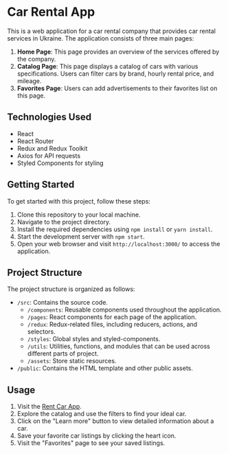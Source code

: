 # Car Rental App

This is a web application for a car rental company that provides car rental services in Ukraine. The application consists of three main pages:

1. **Home Page**: This page provides an overview of the services offered by the company.
2. **Catalog Page**: This page displays a catalog of cars with various specifications. Users can filter cars by brand, hourly rental price, and mileage.
3. **Favorites Page**: Users can add advertisements to their favorites list on this page.

## Technologies Used

- React
- React Router
- Redux and Redux Toolkit
- Axios for API requests
- Styled Components for styling

## Getting Started

To get started with this project, follow these steps:

1. Clone this repository to your local machine.
2. Navigate to the project directory.
3. Install the required dependencies using `npm install` or `yarn install`.
4. Start the development server with `npm start`.
5. Open your web browser and visit `http://localhost:3000/` to access the application.

## Project Structure

The project structure is organized as follows:

- `/src`: Contains the source code.
  - `/components`: Reusable components used throughout the application.
  - `/pages`: React components for each page of the application.
  - `/redux`: Redux-related files, including reducers, actions, and selectors.
  - `/styles`: Global styles and styled-components.
  - `/utils`:  Utilities, functions, and modules that can be used across different parts of project.
  - `/assets`: Store static resources.
- `/public`: Contains the HTML template and other public assets.

## Usage

1. Visit the [Rent Car App](https://alextkachenkofullstack.github.io/rent-car/).
2. Explore the catalog and use the filters to find your ideal car.
3. Click on the "Learn more" button to view detailed information about a car.
4. Save your favorite car listings by clicking the heart icon.
5. Visit the "Favorites" page to see your saved listings.


